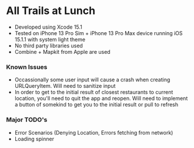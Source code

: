 #  All Trails at Lunch

- Developed using Xcode 15.1 
- Tested on iPhone 13 Pro Sim + iPhone 13 Pro Max device running iOS 15.1.1 with system light theme
- No third party libraries used
- Combine + Mapkit from Apple are used

### Known Issues
- Occassionally some user input will cause a crash when creating URLQueryItem. Will need to sanitize input
- In order to get to the initial result of closest restaurants to current location, you'll need to quit the app and reopen. Will need to implement a button of somekind to get you to the initial result or pull to refresh


### Major TODO's
- Error Scenarios (Denying Location, Errors fetching from network)
- Loading spinner 

